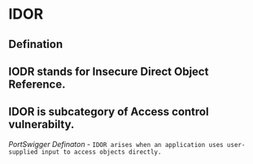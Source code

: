 # IDOR
## Defination
IODR stands for Insecure Direct Object Reference.
---
IDOR is subcategory of Access control vulnerabilty.
---
*PortSwigger Definaton -* `IDOR arises when an application uses user-supplied input to access objects directly.`
